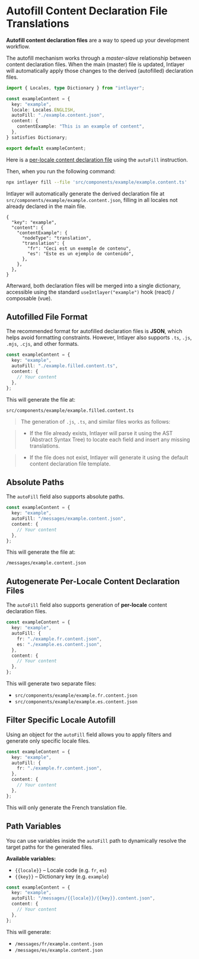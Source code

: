 # Autofill Content Declaration File Translations

**Autofill content declaration files** are a way to speed up your development workflow.

The autofill mechanism works through a _master-slave_ relationship between content declaration files. When the main (master) file is updated, Intlayer will automatically apply those changes to the derived (autofilled) declaration files.

```ts fileName="src/components/example/example.content.ts"
import { Locales, type Dictionary } from "intlayer";

const exampleContent = {
  key: "example",
  locale: Locales.ENGLISH,
  autoFill: "./example.content.json",
  content: {
    contentExample: "This is an example of content",
  },
} satisfies Dictionary;

export default exampleContent;
```

Here is a [per-locale content declaration file](https://github.com/aymericzip/intlayer/blob/main/docs/en/per_locale_file.md) using the `autoFill` instruction.

Then, when you run the following command:

```bash
npx intlayer fill --file 'src/components/example/example.content.ts'
```

Intlayer will automatically generate the derived declaration file at `src/components/example/example.content.json`, filling in all locales not already declared in the main file.

```json5 fileName="src/components/example/example.content.json"
{
  "key": "example",
  "content": {
    "contentExample": {
      "nodeType": "translation",
      "translation": {
        "fr": "Ceci est un exemple de contenu",
        "es": "Este es un ejemplo de contenido",
      },
    },
  },
}
```

Afterward, both declaration files will be merged into a single dictionary, accessible using the standard `useIntlayer("example")` hook (react) / composable (vue).

## Autofilled File Format

The recommended format for autofilled declaration files is **JSON**, which helps avoid formatting constraints. However, Intlayer also supports `.ts`, `.js`, `.mjs`, `.cjs`, and other formats.

```ts fileName="src/components/example/example.content.ts"
const exampleContent = {
  key: "example",
  autoFill: "./example.filled.content.ts",
  content: {
    // Your content
  },
};
```

This will generate the file at:

```
src/components/example/example.filled.content.ts
```

> The generation of `.js`, `.ts`, and similar files works as follows:

> - If the file already exists, Intlayer will parse it using the AST (Abstract Syntax Tree) to locate each field and insert any missing translations.

> - If the file does not exist, Intlayer will generate it using the default content declaration file template.

## Absolute Paths

The `autoFill` field also supports absolute paths.

```ts fileName="src/components/example/example.content.ts"
const exampleContent = {
  key: "example",
  autoFill: "/messages/example.content.json",
  content: {
    // Your content
  },
};
```

This will generate the file at:

```
/messages/example.content.json
```

## Autogenerate Per-Locale Content Declaration Files

The `autoFill` field also supports generation of **per-locale** content declaration files.

```ts fileName="src/components/example/example.content.ts"
const exampleContent = {
  key: "example",
  autoFill: {
    fr: "./example.fr.content.json",
    es: "./example.es.content.json",
  },
  content: {
    // Your content
  },
};
```

This will generate two separate files:

- `src/components/example/example.fr.content.json`
- `src/components/example/example.es.content.json`

## Filter Specific Locale Autofill

Using an object for the `autoFill` field allows you to apply filters and generate only specific locale files.

```ts fileName="src/components/example/example.content.ts"
const exampleContent = {
  key: "example",
  autoFill: {
    fr: "./example.fr.content.json",
  },
  content: {
    // Your content
  },
};
```

This will only generate the French translation file.

## Path Variables

You can use variables inside the `autoFill` path to dynamically resolve the target paths for the generated files.

**Available variables:**

- `{{locale}}` – Locale code (e.g. `fr`, `es`)
- `{{key}}` – Dictionary key (e.g. `example`)

```ts fileName="src/components/example/example.content.ts"
const exampleContent = {
  key: "example",
  autoFill: "/messages/{{locale}}/{{key}}.content.json",
  content: {
    // Your content
  },
};
```

This will generate:

- `/messages/fr/example.content.json`
- `/messages/es/example.content.json`
